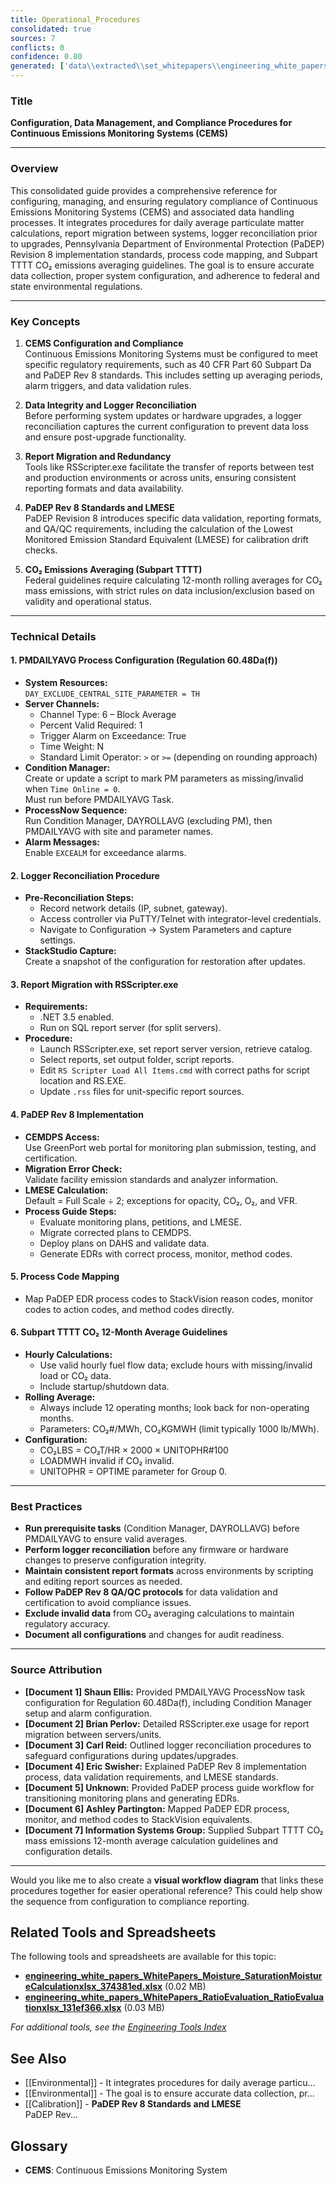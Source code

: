 ```yaml
---
title: Operational_Procedures
consolidated: true
sources: 7
conflicts: 0
confidence: 0.80
generated: ['data\\extracted\\set_whitepapers\\engineering_white_papers_WhitePapers_Calculations_ConfigurePMDAILYAVGProcessNowTaskforRegulation6048Dafdocx_3992f4be.md', 'data\\extracted\\set_whitepapers\\engineering_white_papers_WhitePapers_CopyReportsrsscripter_RSScripterProceduredocx_b431424a.md', 'data\\extracted\\set_whitepapers\\engineering_white_papers_WhitePapers_LoggerReconciliation_ProcessforEngineeringLoggerReconciliationsMay2019docx_9734c828.md', 'data\\extracted\\set_whitepapers\\engineering_white_papers_WhitePapers_PADEPRev8_ExternalDOC-csmm_8_implementation___lesson_learned_standardspdf_2143f765.md', 'data\\extracted\\set_whitepapers\\engineering_white_papers_WhitePapers_PADEPRev8_PaDEPProcessGuidexlsx_e36a4dcc.md', 'data\\extracted\\set_whitepapers\\engineering_white_papers_WhitePapers_PADEPRev8_ProcessCodesforPaDEPEDRmaptoReasonCodesinStackVisionasdodocx_117b25f1.md', 'data\\extracted\\set_whitepapers\\engineering_white_papers_WhitePapers_Regulations_SubpartTTTT-CO2MassEmissions12MonthAverageGuidelinesRev11-01-21pdf_91bcb2f5.md']  # This would be a timestamp
---
```


### Title
**Configuration, Data Management, and Compliance Procedures for Continuous Emissions Monitoring Systems (CEMS)**

---

### Overview
This consolidated guide provides a comprehensive reference for configuring, managing, and ensuring regulatory compliance of Continuous Emissions Monitoring Systems (CEMS) and associated data handling processes. It integrates procedures for daily average particulate matter calculations, report migration between systems, logger reconciliation prior to upgrades, Pennsylvania Department of Environmental Protection (PaDEP) Revision 8 implementation standards, process code mapping, and Subpart TTTT CO₂ emissions averaging guidelines. The goal is to ensure accurate data collection, proper system configuration, and adherence to federal and state environmental regulations.

---

### Key Concepts

1. **CEMS Configuration and Compliance**  
   Continuous Emissions Monitoring Systems must be configured to meet specific regulatory requirements, such as 40 CFR Part 60 Subpart Da and PaDEP Rev 8 standards. This includes setting up averaging periods, alarm triggers, and data validation rules.

2. **Data Integrity and Logger Reconciliation**  
   Before performing system updates or hardware upgrades, a logger reconciliation captures the current configuration to prevent data loss and ensure post-upgrade functionality.

3. **Report Migration and Redundancy**  
   Tools like RSScripter.exe facilitate the transfer of reports between test and production environments or across units, ensuring consistent reporting formats and data availability.

4. **PaDEP Rev 8 Standards and LMESE**  
   PaDEP Revision 8 introduces specific data validation, reporting formats, and QA/QC requirements, including the calculation of the Lowest Monitored Emission Standard Equivalent (LMESE) for calibration drift checks.

5. **CO₂ Emissions Averaging (Subpart TTTT)**  
   Federal guidelines require calculating 12-month rolling averages for CO₂ mass emissions, with strict rules on data inclusion/exclusion based on validity and operational status.

---

### Technical Details

#### 1. PMDAILYAVG Process Configuration (Regulation 60.48Da(f))
- **System Resources:**  
  `DAY_EXCLUDE_CENTRAL_SITE_PARAMETER = TH`
- **Server Channels:**  
  - Channel Type: 6 – Block Average  
  - Percent Valid Required: 1  
  - Trigger Alarm on Exceedance: True  
  - Time Weight: N  
  - Standard Limit Operator: `>` or `>=` (depending on rounding approach)  
- **Condition Manager:**  
  Create or update a script to mark PM parameters as missing/invalid when `Time Online = 0`.  
  Must run before PMDAILYAVG Task.
- **ProcessNow Sequence:**  
  Run Condition Manager, DAYROLLAVG (excluding PM), then PMDAILYAVG with site and parameter names.
- **Alarm Messages:**  
  Enable `EXCEALM` for exceedance alarms.

#### 2. Logger Reconciliation Procedure
- **Pre-Reconciliation Steps:**  
  - Record network details (IP, subnet, gateway).  
  - Access controller via PuTTY/Telnet with integrator-level credentials.  
  - Navigate to Configuration → System Parameters and capture settings.
- **StackStudio Capture:**  
  Create a snapshot of the configuration for restoration after updates.

#### 3. Report Migration with RSScripter.exe
- **Requirements:**  
  - .NET 3.5 enabled.  
  - Run on SQL report server (for split servers).
- **Procedure:**  
  - Launch RSScripter.exe, set report server version, retrieve catalog.  
  - Select reports, set output folder, script reports.  
  - Edit `RS Scripter Load All Items.cmd` with correct paths for script location and RS.EXE.  
  - Update `.rss` files for unit-specific report sources.

#### 4. PaDEP Rev 8 Implementation
- **CEMDPS Access:**  
  Use GreenPort web portal for monitoring plan submission, testing, and certification.
- **Migration Error Check:**  
  Validate facility emission standards and analyzer information.
- **LMESE Calculation:**  
  Default = Full Scale ÷ 2; exceptions for opacity, CO₂, O₂, and VFR.
- **Process Guide Steps:**  
  - Evaluate monitoring plans, petitions, and LMESE.  
  - Migrate corrected plans to CEMDPS.  
  - Deploy plans on DAHS and validate data.  
  - Generate EDRs with correct process, monitor, method codes.

#### 5. Process Code Mapping
- Map PaDEP EDR process codes to StackVision reason codes, monitor codes to action codes, and method codes directly.

#### 6. Subpart TTTT CO₂ 12-Month Average Guidelines
- **Hourly Calculations:**  
  - Use valid hourly fuel flow data; exclude hours with missing/invalid load or CO₂ data.  
  - Include startup/shutdown data.
- **Rolling Average:**  
  - Always include 12 operating months; look back for non-operating months.  
  - Parameters: CO₂#/MWh, CO₂KGMWH (limit typically 1000 lb/MWh).
- **Configuration:**  
  - CO₂LBS = CO₂T/HR × 2000 × UNITOPHR#100  
  - LOADMWH invalid if CO₂ invalid.  
  - UNITOPHR = OPTIME parameter for Group 0.

---

### Best Practices

- **Run prerequisite tasks** (Condition Manager, DAYROLLAVG) before PMDAILYAVG to ensure valid averages.
- **Perform logger reconciliation** before any firmware or hardware changes to preserve configuration integrity.
- **Maintain consistent report formats** across environments by scripting and editing report sources as needed.
- **Follow PaDEP Rev 8 QA/QC protocols** for data validation and certification to avoid compliance issues.
- **Exclude invalid data** from CO₂ averaging calculations to maintain regulatory accuracy.
- **Document all configurations** and changes for audit readiness.

---

### Source Attribution
- **[Document 1] Shaun Ellis:** Provided PMDAILYAVG ProcessNow task configuration for Regulation 60.48Da(f), including Condition Manager setup and alarm configuration.
- **[Document 2] Brian Perlov:** Detailed RSScripter.exe usage for report migration between servers/units.
- **[Document 3] Carl Reid:** Outlined logger reconciliation procedures to safeguard configurations during updates/upgrades.
- **[Document 4] Eric Swisher:** Explained PaDEP Rev 8 implementation process, data validation requirements, and LMESE standards.
- **[Document 5] Unknown:** Provided PaDEP process guide workflow for transitioning monitoring plans and generating EDRs.
- **[Document 6] Ashley Partington:** Mapped PaDEP EDR process, monitor, and method codes to StackVision equivalents.
- **[Document 7] Information Systems Group:** Supplied Subpart TTTT CO₂ mass emissions 12-month average calculation guidelines and configuration details.

---

Would you like me to also create a **visual workflow diagram** that links these procedures together for easier operational reference? This could help show the sequence from configuration to compliance reporting.

## Related Tools and Spreadsheets

The following tools and spreadsheets are available for this topic:

- **[engineering_white_papers_WhitePapers_Moisture_SaturationMoistureCalculationxlsx_374381ed.xlsx](../tools/engineering_white_papers_WhitePapers_Moisture_SaturationMoistureCalculationxlsx_374381ed.xlsx)** (0.02 MB)
- **[engineering_white_papers_WhitePapers_RatioEvaluation_RatioEvaluationxlsx_131ef366.xlsx](../tools/engineering_white_papers_WhitePapers_RatioEvaluation_RatioEvaluationxlsx_131ef366.xlsx)** (0.03 MB)

*For additional tools, see the [Engineering Tools Index](../tools/README.md)*

## See Also

- [[Environmental]] - It integrates procedures for daily average particu...
- [[Environmental]] - The goal is to ensure accurate data collection, pr...
- [[Calibration]] - **PaDEP Rev 8 Standards and LMESE**  
   PaDEP Rev...


## Glossary

- **CEMS**: Continuous Emissions Monitoring System
